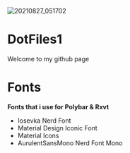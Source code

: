 ![20210827_051702](https://user-images.githubusercontent.com/88080186/131037528-4f6bb605-1abc-4b1e-9e01-5f4be0bc8485.png)
# DotFiles1

Welcome to my github page

# Fonts
<b>Fonts that i use for Polybar & Rxvt</b>
 - Iosevka Nerd Font
 - Material Design Iconic Font
 - Material Icons
 - AurulentSansMono Nerd Font Mono
 
